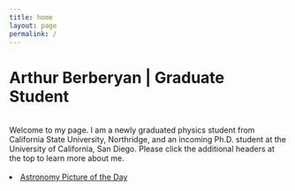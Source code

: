 ```yaml
---
title: home
layout: page
permalink: /
---
```

<html lang="en">
<head>
<title>Arthur Berberyan</title>
<meta name="google-site-verification" content="jFU2IiO8JgDQAU5ezo10jyJUL2tsa-I2r0Sb13pk2c0" />
</head>
<h1>Arthur Berberyan | Graduate Student</h1><br>
Welcome to my page. I am a newly graduated physics student from California State University, Northridge, and an incoming Ph.D. student at the University of California, San Diego. Please click the additional headers at the top to learn more about me.</br>
<br>
<li><a href="https://apod.nasa.gov/apod/astropix.html">Astronomy Picture of the Day
<meta name="description" content="Academic website of Arthur Berberyan, graduate phd student, astronomer, researcher, UCSD.">
